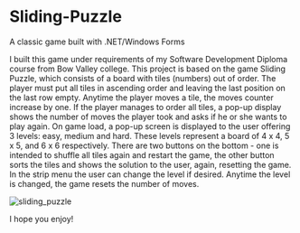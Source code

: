 # Sliding-Puzzle
A classic game built with .NET/Windows Forms

I built this game under requirements of my Software Development Diploma course from Bow Valley college.
This project is based on the game Sliding Puzzle, which consists of a board with tiles (numbers) out of order.
The player must put all tiles in ascending order and leaving the last position on the last row empty.
Anytime the player moves a tile, the moves counter increase by one. 
If the player manages to order all tiles, a pop-up display shows the number of moves the player took
and asks if he or she wants to play again.
On game load, a pop-up screen is displayed to the user offering 3 levels: easy, medium and hard.
These levels represent a board of 4 x 4, 5 x 5, and 6 x 6 respectively.
There are two buttons on the bottom - one is intended to shuffle all tiles again and restart the game, the other button
sorts the tiles and shows the solution to the user, again, resetting the game.
In the strip menu the user can change the level if desired. Anytime the level is changed, the game resets the number of moves.

![sliding_puzzle](https://github.com/fabioweck/Sliding-Puzzle/assets/115494238/66baf581-3dee-4b55-ae99-1bb2fd90b544)

I hope you enjoy!
